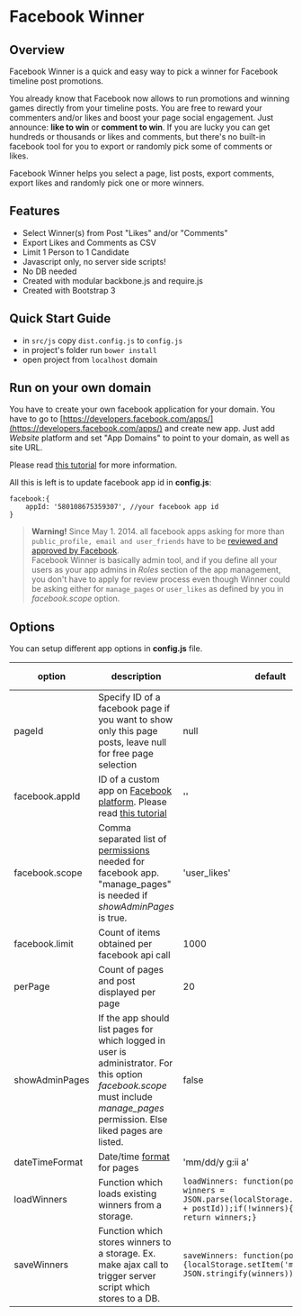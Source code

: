 # Facebook Winner

## Overview

Facebook Winner is a quick and easy way to pick a winner for Facebook timeline post promotions.

You already know that Facebook now allows to run promotions and winning games directly from your timeline posts. You are free to reward your commenters and/or likes and boost your page social engagement. Just announce: **like to win** or **comment to win**. If you are lucky you can get hundreds or thousands or likes and comments, but there's no built-in facebook tool for you to export or randomly pick some of comments or likes.

Facebook Winner helps you select a page, list posts, export comments, export likes and randomly pick one or more winners.

## Features

* Select Winner(s) from Post "Likes" and/or "Comments"
* Export Likes and Comments as CSV
* Limit 1 Person to 1 Candidate
* Javascript only, no server side scripts!
* No DB needed
* Created with modular backbone.js and require.js
* Created with Bootstrap 3

## Quick Start Guide

* in `src/js` copy `dist.config.js` to `config.js`
* in project's folder run `bower install`
* open project from `localhost` domain

## Run on your own domain

You have to create your own facebook application for your domain. You have to go to [https://developers.facebook.com/apps/](https://developers.facebook.com/apps/) and create new app. Just add _Website_ platform and set "App Domains" to point to your domain, as well as site URL.

Please read [this tutorial](https://developers.facebook.com/docs/opengraph/getting-started#create-app) for more information.

All this is left is to update facebook app id in **config.js**:

```
facebook:{
    appId: '580108675359307', //your facebook app id
}
```

> **Warning!** Since May 1. 2014. all facebook apps asking for more than `public_profile, email and user_friends` have to be [reviewed and approved by Facebook](https://developers.facebook.com/docs/apps/review).  
> Facebook Winner is basically admin tool, and if you define all your users as your app admins in _Roles_ section of the app management, you don't have to apply for review process even though Winner could be asking either for `manage_pages` or `user_likes` as defined by you in _facebook.scope_ option.

## Options

You can setup different app options in **config.js** file.

| option | description | default | possible values |
| ---    | ---         | ---     | ---             |
|pageId|Specify ID of a facebook page if you want to show only this page posts, leave null for free page selection|null|null/string|
|facebook.appId|ID of a custom app on [Facebook platform](https://developers.facebook.com/apps/). Please read [this tutorial](https://developers.facebook.com/docs/opengraph/getting-started#create-app)|''|string|
|facebook.scope|Comma separated list of [permissions](https://developers.facebook.com/docs/reference/login/) needed for facebook app. "manage_pages" is needed if _showAdminPages_ is true.|'user_likes'|string|
|facebook.limit|Count of items obtained per facebook api call|1000|int|
|perPage|Count of pages and post displayed per page|20|int|
|showAdminPages|If the app should list pages for which logged in user is administrator. For this option _facebook.scope_ must include _manage_pages_ permission. Else liked pages are listed.|false|boolean|
|dateTimeFormat|Date/time [format](https://github.com/agschwender/jquery.formatDateTime) for pages|'mm/dd/y g:ii a'|string|
|loadWinners|Function which loads existing winners from a storage.|```loadWinners: function(postId){var winners = JSON.parse(localStorage.getItem('mgw_' + postId));if(!winners){winners = []} return winners;}```|function|
|saveWinners|Function which stores winners to a storage. Ex. make ajax call to trigger server script which stores to a DB.|```saveWinners: function(postId, winners){localStorage.setItem('mgw_' + postId, JSON.stringify(winners));}```|function|
